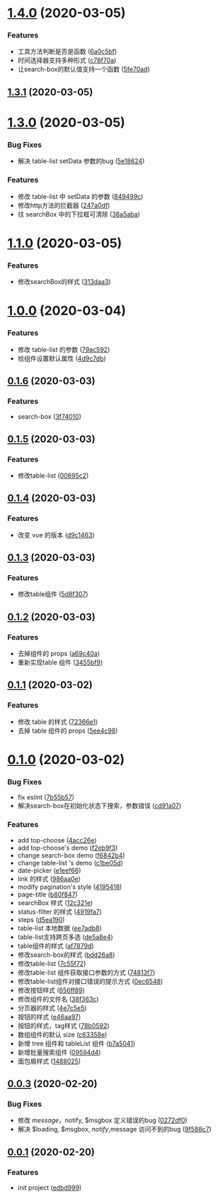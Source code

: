 # [1.4.0](https://github.com/QxQstar/dmallmax-ui/compare/v1.3.1...v1.4.0) (2020-03-05)


### Features

* 工具方法判断是否是函数 ([6a0c5bf](https://github.com/QxQstar/dmallmax-ui/commit/6a0c5bf540e80fc360f5656ba34558388e42e8d7))
* 时间选择器支持多种形式 ([c78f70a](https://github.com/QxQstar/dmallmax-ui/commit/c78f70a0519b8a0bd861ffcb749380bc6589fd43))
* 让search-box的默认值支持一个函数 ([5fe70ad](https://github.com/QxQstar/dmallmax-ui/commit/5fe70ad2c6abd21c5f27e7ec494621af6e05a127))



## [1.3.1](https://github.com/QxQstar/dmallmax-ui/compare/v1.3.0...v1.3.1) (2020-03-05)



# [1.3.0](https://github.com/QxQstar/dmallmax-ui/compare/v1.1.0...v1.3.0) (2020-03-05)


### Bug Fixes

* 解决 table-list setData 参数的bug ([5e18624](https://github.com/QxQstar/dmallmax-ui/commit/5e186247799e70afd7af21def08427eb9e30fd36))


### Features

* 修改 table-list 中 setData 的参数 ([849499c](https://github.com/QxQstar/dmallmax-ui/commit/849499c0c426fb2e3e355d00fb70193f6dbad263))
* 修改http方法的拦截器 ([247a0df](https://github.com/QxQstar/dmallmax-ui/commit/247a0df0d487f80df720ed56b4bd012049065d62))
* 往 searchBox 中的下拉框可清除 ([38a5aba](https://github.com/QxQstar/dmallmax-ui/commit/38a5abae94a83084803cb94864b81b3bbcf0a284))



# [1.1.0](https://github.com/QxQstar/dmallmax-ui/compare/v1.0.0...v1.1.0) (2020-03-05)


### Features

* 修改searchBox的样式 ([313daa3](https://github.com/QxQstar/dmallmax-ui/commit/313daa37018f6843470d6baaf863a1bfaba673cc))



# [1.0.0](https://github.com/QxQstar/dmallmax-ui/compare/v0.1.6...v1.0.0) (2020-03-04)


### Features

* 修改 table-list 的参数 ([79ac592](https://github.com/QxQstar/dmallmax-ui/commit/79ac592d70b9663a67a3a3fd12c380ae483285ba))
* 给组件设置默认属性 ([4d9c7db](https://github.com/QxQstar/dmallmax-ui/commit/4d9c7db4bac17e90418e274d9880353282d40ca9))



## [0.1.6](https://github.com/QxQstar/dmallmax-ui/compare/v0.1.5...v0.1.6) (2020-03-03)


### Features

* search-box ([3f74010](https://github.com/QxQstar/dmallmax-ui/commit/3f7401084bb6229a2d6efbb07edd61fc21906a4c))



## [0.1.5](https://github.com/QxQstar/dmallmax-ui/compare/v0.1.4...v0.1.5) (2020-03-03)


### Features

* 修改table-list ([00695c2](https://github.com/QxQstar/dmallmax-ui/commit/00695c22b5c22eeeaeb94bdd005b0221b569eae3))



## [0.1.4](https://github.com/QxQstar/dmallmax-ui/compare/v0.1.3...v0.1.4) (2020-03-03)


### Features

* 改变 vue 的版本 ([d9c1463](https://github.com/QxQstar/dmallmax-ui/commit/d9c1463ddb3bd0b33763d2feacc85b63e3fb2d29))



## [0.1.3](https://github.com/QxQstar/dmallmax-ui/compare/v0.1.2...v0.1.3) (2020-03-03)


### Features

* 修改table组件 ([5d8f307](https://github.com/QxQstar/dmallmax-ui/commit/5d8f307b673bda753169719487d15eb7b1e456f0))



## [0.1.2](https://github.com/QxQstar/dmallmax-ui/compare/v0.1.1...v0.1.2) (2020-03-03)


### Features

* 去掉组件的 props ([a69c40a](https://github.com/QxQstar/dmallmax-ui/commit/a69c40a3ee62c071abd520c3e59e6bf38999a1cb))
* 重新实现table 组件 ([3455bf9](https://github.com/QxQstar/dmallmax-ui/commit/3455bf90dbff6d01f60f61d71be554a8dd428664))



## [0.1.1](https://github.com/QxQstar/dmallmax-ui/compare/v0.1.0...v0.1.1) (2020-03-02)


### Features

* 修改 table 的样式 ([72366e1](https://github.com/QxQstar/dmallmax-ui/commit/72366e120b5102f314c3377ce93899ef54610e95))
* 去掉 table 组件的 props ([5ee4c98](https://github.com/QxQstar/dmallmax-ui/commit/5ee4c9897a6a4a0a04355360256887edde630033))



# [0.1.0](https://github.com/QxQstar/dmallmax-ui/compare/v0.0.3...v0.1.0) (2020-03-02)


### Bug Fixes

* fix eslint ([7b55b57](https://github.com/QxQstar/dmallmax-ui/commit/7b55b57f63ad744e234d23c436c8e680c6171b18))
* 解决search-box在初始化状态下搜索，参数错误 ([cd91a07](https://github.com/QxQstar/dmallmax-ui/commit/cd91a07c130802a8f2f9107b44dd22faae92d35c))


### Features

* add top-choose ([4acc26e](https://github.com/QxQstar/dmallmax-ui/commit/4acc26e41d4a2ac9dbc38118e8ffc3a43542e47d))
* add top-choose's demo ([f2eb9f3](https://github.com/QxQstar/dmallmax-ui/commit/f2eb9f3d0b8ae9553e3f1a7d8d8ee4928e9014c1))
* change search-box demo ([f6842b4](https://github.com/QxQstar/dmallmax-ui/commit/f6842b4a4dbd02738751400eaed26518e361b2fd))
* change table-list 's demo ([c1be05d](https://github.com/QxQstar/dmallmax-ui/commit/c1be05d1f8079de9a627d6133e40f20a56c30e81))
* date-picker ([e1eef66](https://github.com/QxQstar/dmallmax-ui/commit/e1eef665eaf7ace1ab7161600dc9c8c84bf47039))
* link 的样式 ([986aa0e](https://github.com/QxQstar/dmallmax-ui/commit/986aa0e00ca7a7d92ca5737cd3f487f4dcc3cad2))
* modify pagination's style ([4195418](https://github.com/QxQstar/dmallmax-ui/commit/4195418e2d4f963df2107ead3dc48ef70f7ede6e))
* page-title ([b80f847](https://github.com/QxQstar/dmallmax-ui/commit/b80f847208b46e7253625511027d7b1d426330c5))
* searchBox 样式 ([12c321e](https://github.com/QxQstar/dmallmax-ui/commit/12c321e43dca358411be35781f46b132a0a797f9))
* status-filter 的样式 ([4919fa7](https://github.com/QxQstar/dmallmax-ui/commit/4919fa7f9a4ffc84b543c7c839a6ef0c64ae3301))
* steps ([d5ea190](https://github.com/QxQstar/dmallmax-ui/commit/d5ea190d92564bd3d2afa5413e4337ae82a9d7ac))
* table-list 本地数据 ([ee7adb8](https://github.com/QxQstar/dmallmax-ui/commit/ee7adb8d0d9a44f8ab66a8815abae66d809b7460))
* table-list支持跨页多选 ([de5a8e4](https://github.com/QxQstar/dmallmax-ui/commit/de5a8e40aac300c0c94a3a4b946813c0d21d4091))
* table组件的样式 ([af7879d](https://github.com/QxQstar/dmallmax-ui/commit/af7879d5e5d8c9ce250201c02d5e4a9ece667db1))
* 修改search-box的样式 ([bdd26a8](https://github.com/QxQstar/dmallmax-ui/commit/bdd26a8e19679694b9e21a3e2d7fc00cf4df5940))
* 修改table-list ([7c55f72](https://github.com/QxQstar/dmallmax-ui/commit/7c55f72bf28492fccf2ae4c87489c8ff2f012be6))
* 修改table-list 组件获取接口参数的方式 ([74813f7](https://github.com/QxQstar/dmallmax-ui/commit/74813f7e43b32705576ddfdba4bbbcfdb7fde5be))
* 修改table-list组件对接口错误的提示方式 ([0ec6548](https://github.com/QxQstar/dmallmax-ui/commit/0ec65488d73b5bda73cb56f1b550378d850c76a5))
* 修改按钮样式 ([656ff89](https://github.com/QxQstar/dmallmax-ui/commit/656ff89746416c6d71df351d9675a977d043a3de))
* 修改组件的文件名 ([38f363c](https://github.com/QxQstar/dmallmax-ui/commit/38f363c7401f56852197edac4cb5b45e1036974e))
* 分页器的样式 ([4e7c5e5](https://github.com/QxQstar/dmallmax-ui/commit/4e7c5e5cad891de374d6c8cd49b609dfb69f91de))
* 按钮的样式 ([e46aa97](https://github.com/QxQstar/dmallmax-ui/commit/e46aa973ee5a72f15a0858c7f46d5523efda0a25))
* 按钮的样式，tag样式 ([78b0592](https://github.com/QxQstar/dmallmax-ui/commit/78b0592cc5379f63f0f6b8cfb98a4f6e5db46f8b))
* 数组组件的默认 size ([c63358e](https://github.com/QxQstar/dmallmax-ui/commit/c63358e2ac83cbdb30af66ab250317f28d2db419))
* 新增 tree 组件和 tableList 组件 ([b7a5041](https://github.com/QxQstar/dmallmax-ui/commit/b7a5041fc64d6c69071aa21178289dcda8e93b1b))
* 新增批量搜索组件 ([09594d4](https://github.com/QxQstar/dmallmax-ui/commit/09594d42160b963fd0d00b4261a5f9289cbab499))
* 面包屑样式 ([1488025](https://github.com/QxQstar/dmallmax-ui/commit/1488025145d727508151b83e50c9b4793ade17ad))



## [0.0.3](https://github.com/QxQstar/dmallmax-ui/compare/v0.0.1...v0.0.3) (2020-02-20)


### Bug Fixes

* 修改 $message，$notify, $msgbox 定义错误的bug ([0272df0](https://github.com/QxQstar/dmallmax-ui/commit/0272df0d843a3169d13709c2dc7445586d6657a1))
* 解决 $loading, $msgbox, $notify,$message 访问不到的bug ([9f588c7](https://github.com/QxQstar/dmallmax-ui/commit/9f588c7263d7c6d2391bf8b2bbb9c1261a9a869f))



## [0.0.1](https://github.com/QxQstar/dmallmax-ui/compare/edbd99924895df66dcfb3318d248ba21b948adbe...v0.0.1) (2020-02-20)


### Features

* init project ([edbd999](https://github.com/QxQstar/dmallmax-ui/commit/edbd99924895df66dcfb3318d248ba21b948adbe))



